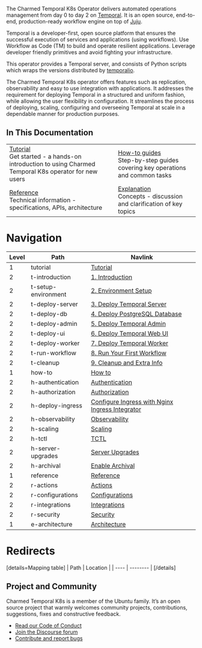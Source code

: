 The Charmed Temporal K8s Operator delivers automated operations management from
day 0 to day 2 on [Temporal](https://temporal.io/). It is an open source,
end-to-end, production-ready workflow engine on top of [Juju](https://juju.is/).

Temporal is a developer-first, open source platform that ensures the successful
execution of services and applications (using workflows). Use Workflow as Code
(TM) to build and operate resilient applications. Leverage developer friendly
primitives and avoid fighting your infrastructure.

This operator provides a Temporal server, and consists of Python scripts which
wraps the versions distributed by
[temporalio](https://hub.docker.com/r/temporalio/server).

The Charmed Temporal K8s operator offers features such as replication,
observability and easy to use integration with applications. It addresses the
requirement for deploying Temporal in a structured and uniform fashion, while
allowing the user flexibility in configuration. It streamlines the process of
deploying, scaling, configuring and overseeing Temporal at scale in a dependable
manner for production purposes.

## In This Documentation

|                                                                                                                                                                                                     |                                                                                                                                                                     |
| --------------------------------------------------------------------------------------------------------------------------------------------------------------------------------------------------- | ------------------------------------------------------------------------------------------------------------------------------------------------------------------- |
| [Tutorial](https://discourse.charmhub.io/t/charmed-temporal-k8s-tutorial-introduction/11777) </br> Get started - a hands-on introduction to using Charmed Temporal K8s operator for new users </br> | [How-to guides](https://discourse.charmhub.io/t/charmed-temporal-k8s-how-to-observability/11787) </br> Step-by-step guides covering key operations and common tasks |
| [Reference](https://charmhub.io/temporal-k8s/actions) </br> Technical information - specifications, APIs, architecture                                                                              | [Explanation](https://discourse.charmhub.io/t/charmed-temporal-k8s-explanations-architecture/11789) </br> Concepts - discussion and clarification of key topics     |

# Navigation

| Level | Path                | Navlink                                                                                                                                   |
| ----- | ------------------- | ----------------------------------------------------------------------------------------------------------------------------------------- |
| 1     | tutorial            | [Tutorial](https://discourse.charmhub.io/t/charmed-temporal-k8s-tutorial-introduction/11777)                                              |
| 2     | t-introduction      | [1. Introduction](https://discourse.charmhub.io/t/charmed-temporal-k8s-tutorial-introduction/11777)                                       |
| 2     | t-setup-environment | [2. Environment Setup](https://discourse.charmhub.io/t/charmed-temporal-k8s-tutorial-environment-setup/11778)                             |
| 2     | t-deploy-server     | [3. Deploy Temporal Server](https://discourse.charmhub.io/t/charmed-temporal-k8s-tutorial-deploy-temporal-server/11779)                   |
| 2     | t-deploy-db         | [4. Deploy PostgreSQL Database](https://discourse.charmhub.io/t/charmed-temporal-k8s-tutorial-deploy-postgresql-database/11780)           |
| 2     | t-deploy-admin      | [5. Deploy Temporal Admin](https://discourse.charmhub.io/t/charmed-temporal-k8s-tutorial-deploy-temporal-admin/11781)                     |
| 2     | t-deploy-ui         | [6. Deploy Temporal Web UI](https://discourse.charmhub.io/t/charmed-temporal-k8s-tutorial-deploy-temporal-web-ui/11782)                   |
| 2     | t-deploy-worker     | [7. Deploy Temporal Worker](https://discourse.charmhub.io/t/charmed-temporal-k8s-tutorial-deploy-temporal-worker/11784)                   |
| 2     | t-run-workflow      | [8. Run Your First Workflow](https://discourse.charmhub.io/t/charmed-temporal-k8s-tutorial-run-your-first-workflow/11785)                 |
| 2     | t-cleanup           | [9. Cleanup and Extra Info](https://discourse.charmhub.io/t/charmed-temporal-k8s-tutorial-cleanup-and-extra-info/11786)                  |
| 1     | how-to              | [How to](https://discourse.charmhub.io/t/charmed-temporal-k8s-how-to-index/13740)                                                         |
| 2     | h-authentication    | [Authentication](https://discourse.charmhub.io/t/charmed-temporal-k8s-how-to-authentication/12586)                                        |
| 2     | h-authorization     | [Authorization](https://discourse.charmhub.io/t/charmed-temporal-k8s-how-to-authorization/12587)                                          |
| 2     | h-deploy-ingress    | [Configure Ingress with Nginx Ingress Integrator](https://discourse.charmhub.io/t/charmed-temporal-k8s-tutorial-deploy-nginx-ingress-integrator/11783) |
| 2     | h-observability     | [Observability](https://discourse.charmhub.io/t/charmed-temporal-k8s-how-to-observability/11787)                                          |
| 2     | h-scaling           | [Scaling](https://discourse.charmhub.io/t/10840)                                                                                          |
| 2     | h-tctl              | [TCTL](https://discourse.charmhub.io/t/charmed-temporal-k8s-how-to-tctl/11788)                                                            |
| 2     | h-server-upgrades   | [Server Upgrades](https://discourse.charmhub.io/t/charmed-temporal-k8s-how-to-server-upgrades/13105)                                      |
| 2     | h-archival          | [Enable Archival](https://discourse.charmhub.io/t/charmed-temporal-k8s-how-to-enable-archival/13106)                                      |
| 1     | reference           | [Reference](https://discourse.charmhub.io/t/charmed-temporal-k8s-reference-index/13741)                                                   |
| 2     | r-actions           | [Actions](https://charmhub.io/temporal-k8s/actions)                                                                                       |
| 2     | r-configurations    | [Configurations](https://charmhub.io/temporal-k8s/configure)                                                                              |
| 2     | r-integrations      | [Integrations](https://charmhub.io/temporal-k8s/integrations)                                                                             |
| 2     | r-security          | [Security](https://discourse.charmhub.io/t/charmed-temporal-k8s-reference-security/16052)                                                 |
| 1     | e-architecture      | [Architecture](https://discourse.charmhub.io/t/charmed-temporal-k8s-explanations-architecture/11789)                                      |

# Redirects

[details=Mapping table] | Path | Location | | ---- | -------- | [/details]

## Project and Community

Charmed Temporal K8s is a member of the Ubuntu family. It’s an open source
project that warmly welcomes community projects, contributions, suggestions,
fixes and constructive feedback.

- [Read our Code of Conduct](https://ubuntu.com/community/code-of-conduct)
- [Join the Discourse forum](https://discourse.charmhub.io/tag/temporal)
- [Contribute and report bugs](https://github.com/canonical/temporal-k8s-operator)
